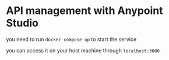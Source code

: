 # API management with Anypoint Studio

you need to run `docker-compose up` to start the service

you can access it on your host machine through `localhost:3000`
